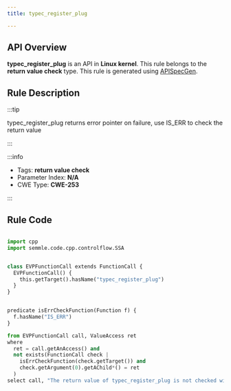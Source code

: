 ```yaml
---
title: typec_register_plug

---
```



## API Overview
**typec_register_plug** is an API in **Linux kernel**. This rule belongs to the **return value check** type. This rule is generated using [APISpecGen](../../tools/APISpecGen).
## Rule Description

:::tip

typec_register_plug returns error pointer on failure, use IS_ERR to check the return value

:::

:::info

- Tags: **return value check**
- Parameter Index: **N/A**
- CWE Type: **CWE-253**

:::

## Rule Code
```python

import cpp
import semmle.code.cpp.controlflow.SSA


class EVPFunctionCall extends FunctionCall {
  EVPFunctionCall() {
    this.getTarget().hasName("typec_register_plug")
  }
}


predicate isErrCheckFunction(Function f) {
  f.hasName("IS_ERR") 
}

from EVPFunctionCall call, ValueAccess ret
where
  ret = call.getAnAccess() and
  not exists(FunctionCall check |
    isErrCheckFunction(check.getTarget()) and
    check.getArgument(0).getAChild*() = ret
  )
select call, "The return value of typec_register_plug is not checked with IS_ERR."
    
```